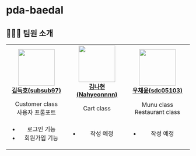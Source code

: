 # pda-baedal

## 👩🏻‍💻 팀원 소개
<table>
    <tr align="center">
        <td style="min-width: 150px;">
            <a href="https://github.com/subsub97">
              <img src="https://github.com/subsub97.png" width="100">
              <br />
              <b>김득호(subsub97)</b>
            </a> 
        </td>
        <td style="min-width: 150px;">
            <a href="https://github.com/Nahyeonnnn">
              <img src="https://github.com/Nahyeonnnn.png" width="100">
              <br/>
              <b>김나현(Nahyeonnnn)</b>
            </a> 
        </td>
        <td style="min-width: 150px;">
            <a href="https://github.com/sdc05103">
              <img src="https://github.com/sdc05103.png" width="100">
              <br />
              <b>우채윤(sdc05103)</b>
            </a> 
        </td>
        <td style="min-width: 150px;">
            <a href="https://github.com/yoonjaeuk">
              <img src="https://github.com/yoonjaeuk.png" width="100">
              <br />
              <b>윤재욱(yoonjaewuk)</b>
            </a> 
        </td>
        <td style="min-width: 150px;">
            <a href="https://github.com/sooyeon-kr">
              <img src="https://github.com/sooyeon-kr.png" width="100">
              <br />
              <b>오수연(sooyeon-kr)</b>
            </a> 
        </td>
        <td style="min-width: 150px;">
            <a href="https://github.com/JaeIn1">
              <img src="https://github.com/JaeIn1.png" width="100">
              <br/>
              <b>이재인(JaeIn1)</b>
            </a> 
        </td>
    </tr>
    <tr align="center">
        <td style="min-width: 150px;">
           Customer class
           <br>
          사용자 프롬포트
        </td>
        <td style="min-width: 150px;">
            Cart class
        </td>
        <td style="min-width: 150px;">
             Munu class
            <br>
             Restaurant class
        </td>
        <td style="min-width: 150px;">
           Customer class
            <br>
          사용자 프롬포트
        </td>
        </td>
        <td style="min-width: 150px;">
             Munu class
            <br>
             Restaurant class
        </td>
        <td style="min-width: 150px;">
            Order Class
        </td>
    </tr>
  <tr align="center">
        <td style="min-width: 150px;">
            <ul>
              <li>로그인 기능</li>
              <li>회원가입 기능</li>
            </ul>
        </td>
        <td style="min-width: 150px;">
            <ul>
                <li>작성 예정</li>
            </ul>
        </td>
        <td style="min-width: 150px;">
            <ul>
              <li>작성 예정</li>
            </ul>
        </td>
        <td style="min-width: 150px;">
            <ul>
                <li>작성 예정</li>
            </ul>
        </td>
        <td style="min-width: 150px;">
            <ul>
              <li>작성 예정</li>
            </ul>
        </td>
        <td style="min-width: 150px;">
            <ul>
                <li>작성 예정</li>
            </ul>
        </td>
    </tr>
</table>
